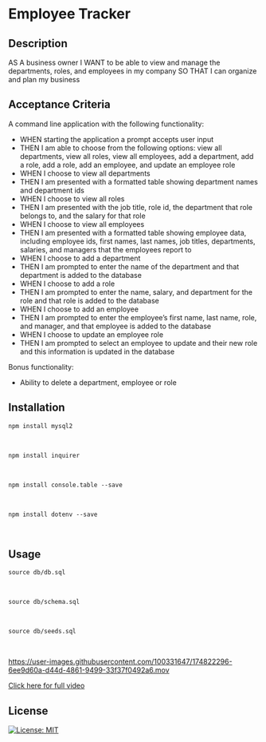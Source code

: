 # Employee Tracker
## Description
AS A business owner
I WANT to be able to view and manage the departments, roles, and employees in my company
SO THAT I can organize and plan my business

## Acceptance Criteria
A command line application with the following functionality:
- WHEN starting the application a prompt accepts user input 
- THEN I am able to choose from the following options: view all departments, view all roles, view all employees, add a department, add a role, add a role, add an employee, and update an employee role
- WHEN I choose to view all departments
- THEN I am presented with a formatted table showing department names and department ids
- WHEN I choose to view all roles
- THEN I am presented with the job title, role id, the department that role belongs to, and the salary for that role
- WHEN I choose to view all employees
- THEN I am presented with a formatted table showing employee data, including employee ids, first names, last names, job titles, departments, salaries, and managers that the employees report to
- WHEN I choose to add a department
- THEN I am prompted to enter the name of the department and that department is added to the database
- WHEN I choose to add a role
- THEN I am prompted to enter the name, salary, and department for the role and that role is added to the database
- WHEN I choose to add an employee
- THEN I am prompted to enter the employee’s first name, last name, role, and manager, and that employee is added to the database
- WHEN I choose to update an employee role
- THEN I am prompted to select an employee to update and their new role and this information is updated in the database

Bonus functionality:
- Ability to delete a department, employee or role


## Installation
    npm install mysql2 
<br/>

    npm install inquirer 
    
<br/>

    npm install console.table --save
    
<br/>

    npm install dotenv --save

<br/>

## Usage
    source db/db.sql
<br/>

    source db/schema.sql
<br/>

    source db/seeds.sql
<br/>



https://user-images.githubusercontent.com/100331647/174822296-6ee9d60a-d44d-4861-9499-33f37f0492a6.mov



<a href="https://drive.google.com/file/d/1XEaI6VesfpRmaOc4e6s_wN9UNL9kp8Xn/view?usp=sharing">Click here for full video</a>

    
## License 
[![License: MIT](https://img.shields.io/badge/License-MIT-brightgreen.svg)](https://opensource.org/licenses/MIT)
